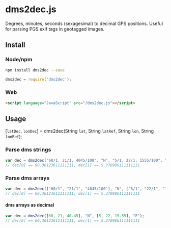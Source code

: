 dms2dec.js
==========

Degrees, minutes, seconds (sexagesimal) to decimal GPS positions. Useful for
parsing PGS exif tags in geotagged images.

## Install

### Node/npm

```bash
npm install dms2dec --save
```

```javascript
dms2dec = require('dms2dec');
```

### Web

```html
<script language="JavaScript" src="/dms2dec.js"></script>
```

## Usage

[`latDec`, `lonDec`] = dms2dec(String `lat`, String `latRef`, String `lon`, String `lonRef`);

### Parse dms strings

```javascript
var dec = dms2dec("60/1, 21/1, 4045/100", "N", "5/1, 22/1, 1555/100", "E");
// dec[0] == 60.36123611111111, dec[1] == 5.370986111111111
```

### Parse dms arrays

```javascript
var dec = dms2dec(["60/1", "21/1", "4045/100"], "N", ["5/1", "22/1", "1555/100"], "E");
// dec[0] == 60.36123611111111, dec[1] == 5.370986111111111
```

#### dms arrays as decimal

```javascript
var dec = dms2dec([60, 21, 40.45], "N", [5, 22, 15.55], "E");
// dec[0] == 60.36123611111111, dec[1] == 5.370986111111111
```


